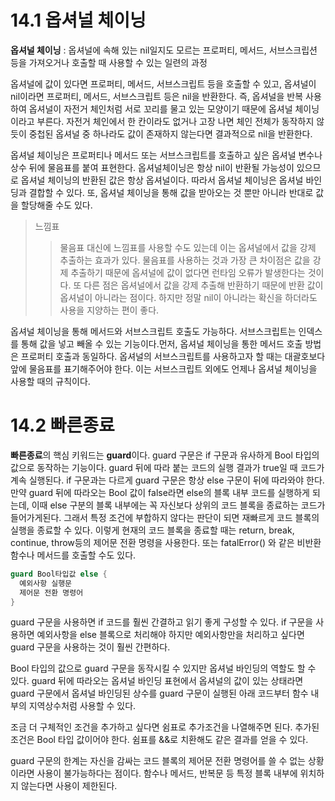 # 14.1 옵셔널 체이닝

**옵셔널 체이닝** : 옵셔널에 속해 있는 nil일지도 모르는 프로퍼티, 메서드, 서브스크립션 등을 가져오거나 호출할 때 사용할 수 있는 일련의 과정

옵셔널에 값이 있다면 프로퍼티, 메서드, 서브스크립트 등을 호출할 수 있고, 옵셔널이 nil이라면 프로퍼티, 메서드, 서브스크립트 등은 nil을 반환한다. 즉, 옵셔널을 반복 사용하여 옵셔널이 자전거 체인처럼 서로 꼬리를 물고 있는 모양이기 때문에 옵셔널 체이닝이라고 부른다. 자전거 체인에서 한 칸이라도 없거나 고장 나면 체인 전체가 동작하지 않듯이 중첩된 옵셔널 중 하나라도 값이 존재하지 않는다면 결과적으로 nil을 반환한다. 

옵셔널 체이닝은 프로퍼티나 메서드 또는 서브스크립트를 호출하고 싶은 옵셔널 변수나 상수 뒤에 물음표를 붙여 표현한다. 옵셔널체이닝은 항상 nil이 반환될 가능성이 있으므로 옵셔널 체이닝의 반환된 값은 항상 옵셔널이다. 따라서 옵셔널 체이닝은 옵셔널 바인딩과 결합할 수 있다. 또, 옵셔널 체이닝을 통해 값을 받아오는 것 뿐만 아니라 반대로 값을 할당해줄 수도 있다. 

> 느낌표 
>> 물음표 대신에 느낌표를 사용할 수도 있는데 이는 옵셔널에서 값을 강제 추출하는 효과가 있다. 물음표를 사용하는 것과 가장 큰 차이점은 값을 강제 추출하기 때문에 옵셔널에 값이 없다면 런타임 오류가 발생한다는 것이다. 또 다른 점은 옵셔널에서 값을 강제 추출해 반환하기 때문에 반환 값이 옵셔널이 아니라는 점이다. 하지만 정말 nil이 아니라는 확신을 하더라도 사용을 지양하는 편이 좋다. 

옵셔널 체이닝을 통해 메서드와 서브스크립트 호출도 가능하다. 서브스크립트는 인덱스를 통해 값을 넣고 빼올 수 있는 기능이다.먼저, 옵셔널 체이닝을 통한 메서드 호출 방법은 프로퍼티 호출과 동일하다. 옵셔널의 서브스크립트를 사용하고자 할 때는 대괄호보다 앞에 물음표를 표기해주어야 한다. 이는 서브스크립트 외에도 언제나 옵셔널 체이닝을 사용할 때의 규칙이다. 



# 14.2 빠른종료

**빠른종료**의 핵심 키워드는 **guard**이다. guard 구문은 if 구문과 유사하게 Bool 타입의 값으로 동작하는 기능이다. guard 뒤에 따라 붙는 코드의 실행 결과가 true일 때 코드가 계속 실행된다. if 구문과는 다르게 guard 구문은 항상 else 구문이 뒤에 따라와야 한다. 만약 guard 뒤에 따라오는 Bool 값이 false라면 else의 블록 내부 코드를 실행하게 되는데, 이때 else 구분의 블록 내부에는 꼭 자신보다 상위의 코드 블록을 종료하는 코드가 들어가게된다. 그래서 특정 조건에 부합하지 않다는 판단이 되면 재빠르게 코드 블록의 실행을 종료할 수 있다. 이렇게 현재의 코드 블록을 종료할 때는 return, break, continue, throw등의 제어문 전환 명령을 사용한다. 또는 fatalError() 와 같은 비반환 함수나 메서드를 호출할 수도 있다. 

```swift
guard Bool타입값 else {
  예외사항 실행문
  제어문 전환 명령어
}
```

guard 구문을 사용하면 if 코드를 훨씬 간결하고 읽기 좋게 구성할 수 있다. if 구문을 사용하면 예외사항을 else 블록으로 처리해야 하지만 예외사항만을 처리하고 싶다면 guard 구문을 사용하는 것이 훨씬 간편하다.

Bool 타입의 값으로 guard 구문을 동작시킬 수 있지만 옵셔널 바인딩의 역할도 할 수 있다. guard 뒤에 따라오는 옵셔널 바인딩 표현에서 옵셔널의 값이 있는 상태라면 guard 구문에서 옵셔널 바인딩된 상수를 guard 구문이 실행된 아래 코드부터 함수 내부의 지역상수처럼 사용할 수 있다. 

조금 더 구체적인 조건을 추가하고 싶다면 쉼표로 추가조건을 나열해주면 된다. 추가된 조건은 Bool 타입 값이어야 한다. 쉼표를 &&로 치환해도 같은 결과를 얻을 수 있다. 

guard 구문의 한계는 자신을 감싸는 코드 블록의 제어문 전환 명령어를 쓸 수 없는 상황이라면 사용이 불가능하다는 점이다. 함수나 메서드, 반복문 등 특정 블록 내부에 위치하지 않는다면 사용이 제한된다.
